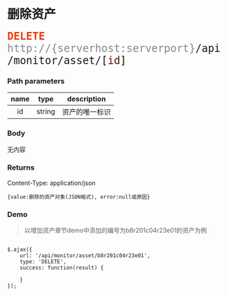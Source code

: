 # 删除资产

<font face="Droid Sans Mono,monospace" size="5">
<font color="#ed3b00"><b>DELETE</b></font> <font color="#888">http://{serverhost:serverport}</font>/api/monitor/asset/[<font color="#571800">id</font>]
</font>


### Path parameters
name | type | description
:-----:|:------:|:------------:
id   |string|资产的唯一标识

### Body
无内容


### Returns
Content-Type: application/json

```
{value:删除的资产对象(JSON格式), error:null或原因}
```

### Demo
>以增加资产章节demo中添加的编号为b8r201c04r23e01的资产为例

```

$.ajax({
    url: '/api/monitor/asset/b8r201c04r23e01',
    type: 'DELETE',
    success: function(result) {
        
    }
});
```
